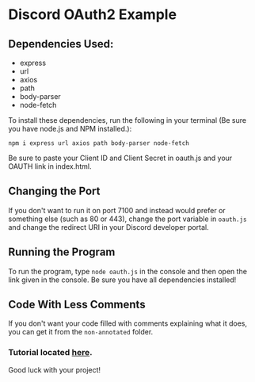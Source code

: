 # Discord OAuth2 Example

## Dependencies Used:
  * express
  * url
  * axios
  * path
  * body-parser
  * node-fetch

To install these dependencies, run the following in your terminal (Be sure you have node.js and NPM installed.):

`npm i express url axios path body-parser node-fetch`


Be sure to paste your Client ID and Client Secret in oauth.js and your OAUTH link in index.html.

## Changing the Port
If you don't want to run it on port 7100 and instead would prefer or something else (such as 80 or 443), change the port variable in `oauth.js` and change the redirect URI in your Discord developer portal.

## Running the Program
To run the program, type `node oauth.js` in the console and then open the link given in the console. Be sure you have all dependencies installed!

## Code With Less Comments
If you don't want your code filled with comments explaining what it does, you can get it from the `non-annotated` folder.

### Tutorial located [here](https://circlertech.com/working-with-discord-oauth2).
Good luck with your project!
